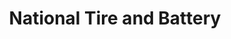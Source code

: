 ---
title: "National Tire and Battery"
url: /oak-lawn/national-tire-and-battery/
shop: car repair
---